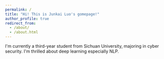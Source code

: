 ```yaml
---
permalink: /
title: "Hi! This is Junkai Luo's gomepage!"
author_profile: true
redirect_from: 
  - /about/
  - /about.html
---
```


I'm currently a third-year student from Sichuan University, majoring in cyber security. I'm thrilled about deep learning especially NLP.

